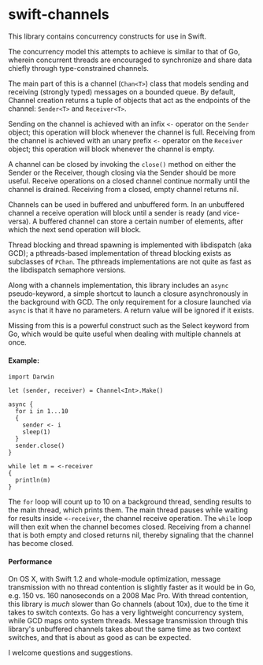 swift-channels
==============

This library contains concurrency constructs for use in Swift.

The concurrency model this attempts to achieve is similar to that of
Go, wherein concurrent threads are encouraged to synchronize and share
data chiefly through type-constrained channels.

The main part of this is a channel (`Chan<T>`) class that models
sending and receiving (strongly typed) messages on a bounded
queue. By default, Channel creation returns a tuple of objects that act
as the endpoints of the channel: `Sender<T>` and `Receiver<T>`.

Sending on the channel is achieved with an infix `<-` operator on the
`Sender` object; this operation will block whenever the channel is
full. Receiving from the channel is achieved with an unary prefix `<-`
operator on the `Receiver` object; this operation will block whenever
the channel is empty.

A channel can be closed by invoking the `close()` method on either the
Sender or the Receiver, though closing via the Sender should be more
useful. Receive operations on a closed channel continue normally until
the channel is drained. Receiving from a closed, empty channel returns nil.

Channels can be used in buffered and unbuffered form. In an unbuffered
channel a receive operation will block until a sender is ready (and
vice-versa). A buffered channel can store a certain number of
elements, after which the next send operation will block.

Thread blocking and thread spawning is implemented with libdispatch
(aka GCD); a pthreads-based implementation of thread blocking exists as
subclasses of `PChan`. The pthreads implementations are not quite as
fast as the libdispatch semaphore versions.

Along with a channels implementation, this library includes an `async`
pseudo-keyword, a simple shortcut to launch a closure asynchronously
in the background with GCD. The only requirement for a closure
launched via `async` is that it have no parameters. A return value
will be ignored if it exists.

Missing from this is a powerful construct such as the Select keyword
from Go, which would be quite useful when dealing with multiple
channels at once.

#### Example:
```
import Darwin

let (sender, receiver) = Channel<Int>.Make()

async {
  for i in 1...10
  {
    sender <- i
    sleep(1)
  }
  sender.close()
}

while let m = <-receiver
{
  println(m)
}
```

The `for` loop will count up to 10 on a background thread, sending
results to the main thread, which prints them. The main thread pauses
while waiting for results inside `<-receiver`, the channel receive
operation. The `while` loop will then exit when the channel becomes
closed. Receiving from a channel that is both empty and closed returns
nil, thereby signaling that the channel has become closed.

#### Performance

On OS X, with Swift 1.2 and whole-module optimization,
message transmission with no thread contention is slightly faster as
it would be in Go, e.g. 150 vs. 160 nanoseconds on a 2008 Mac Pro.
With thread contention, this library is *much* slower than Go channels
(about 10x), due to the time it takes to switch contexts. Go has a
very lightweight concurrency system, while GCD maps onto system
threads. Message transmission through this library's unbuffered
channels takes about the same time as two context switches, and that
is about as good as can be expected.

I welcome questions and suggestions.
